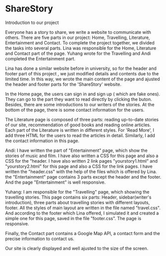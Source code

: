 # ShareStory

Introduction to our project

Everyone has a story to share, we write a website to communicate with others. There are five parts in our project: Home, Travelling, Literature, Entertainment and Contact. To complete the project together, we divided the tasks into several parts. Lina was responsible for the Home, Literature and Contact part of the page. Yuhang wrote for the Travelling and Andi completed the Entertainment part.

Lina has done a similar website before in university,  so for the header and footer part of this project , we just modified details and contents due to the limited time. In this way, we wrote the main content of the page and ajusted the header and footer parts for the 'ShareStory' website. 
 
In the Home page, the users can sign in and sign up ( which are  fake ones). They can go to the part they want to read directly by clicking the buton. Besides, there are some introductions to our writers of the stories. At the bottom of the page, there is some contact information for the users.

The Literature page is composed of three parts: reading up-to-date stories of our site, recommendation of good books and reading online articles. Each part of the Literature is written in different styles. For 'Read More', I add three HTML for the users to read the articles in detail. Similarly, I add the contact information in this page.

Andi: I have written the part of "Entertainment" page, which show the stories of music and film. I have also written a CSS for this page and also a CSS for the "header. I have also written 2 link pages "yourstory1.html" and "yourstory2.html" for this page and also a CSS for the link pages. I have written the "header.css" with the help of the files which is offered by Lina. the "Entertainment" page contains 3 parts except the header and the footer. And the page "Entertainment" is well responsive.

Yuhang: I am responsible for the "Travelling" page, which showing the travelling stories. This page contains six parts: Header, sidebar(writer's introduction), three parts about travelling stories with different layouts, footer. All the styles of main layout are written in the file named "travel.css". And according to the footer which Lina offered, I simulated it and created a simple one for this page, saved in the file "footer.css". The page is responsive.

Finally, the Contact part contains a Google Map API, a contact form and the precise information to contact us. 

Our site is clearly displayed and well ajusted to the size of the screen.

